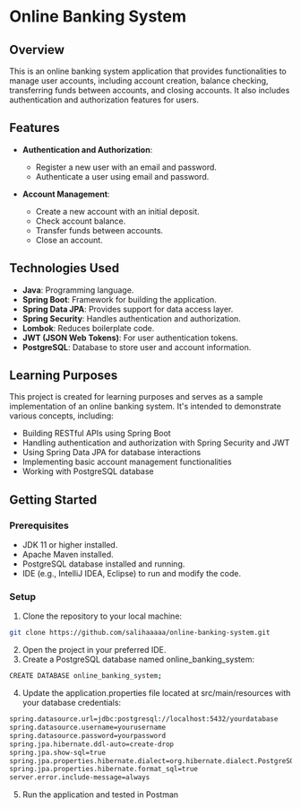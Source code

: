 # Online Banking System

## Overview

This is an online banking system application that provides functionalities to manage user accounts, including account creation, balance checking, transferring funds between accounts, and closing accounts. It also includes authentication and authorization features for users.

## Features

- **Authentication and Authorization**:
  - Register a new user with an email and password.
  - Authenticate a user using email and password.

- **Account Management**:
  - Create a new account with an initial deposit.
  - Check account balance.
  - Transfer funds between accounts.
  - Close an account.

## Technologies Used

- **Java**: Programming language.
- **Spring Boot**: Framework for building the application.
- **Spring Data JPA**: Provides support for data access layer.
- **Spring Security**: Handles authentication and authorization.
- **Lombok**: Reduces boilerplate code.
- **JWT (JSON Web Tokens)**: For user authentication tokens.
- **PostgreSQL**: Database to store user and account information.

## Learning Purposes
This project is created for learning purposes and serves as a sample implementation of an online banking system. It's intended to demonstrate various concepts, including:

- Building RESTful APIs using Spring Boot
- Handling authentication and authorization with Spring Security and JWT
- Using Spring Data JPA for database interactions
- Implementing basic account management functionalities
- Working with PostgreSQL database

## Getting Started

### Prerequisites

- JDK 11 or higher installed.
- Apache Maven installed.
- PostgreSQL database installed and running.
- IDE (e.g., IntelliJ IDEA, Eclipse) to run and modify the code.

### Setup

1. Clone the repository to your local machine:

```bash
git clone https://github.com/salihaaaaa/online-banking-system.git
```

2. Open the project in your preferred IDE.
3. Create a PostgreSQL database named online_banking_system:

```bash
CREATE DATABASE online_banking_system;
```

4. Update the application.properties file located at src/main/resources with your database credentials:

```bash
spring.datasource.url=jdbc:postgresql://localhost:5432/yourdatabase
spring.datasource.username=yourusername
spring.datasource.password=yourpassword
spring.jpa.hibernate.ddl-auto=create-drop
spring.jpa.show-sql=true
spring.jpa.properties.hibernate.dialect=org.hibernate.dialect.PostgreSQLDialect
spring.jpa.properties.hibernate.format_sql=true
server.error.include-message=always
```

5. Run the application and tested in Postman
